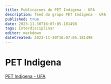 ```yaml
---
title: Publicacoes de PET Indigena - UFA
description: feed do grupo PET Indigena - UFA
published: true
date: 2023-11-30T16:07:05.181498
tags: Interdisciplinar
editor: markdown
dateCreated: 2023-11-30T16:07:05.181498
---
```


# PET Indigena
[PET Indigena - UFA](/grupo/134PETIndigenaUFA.md)